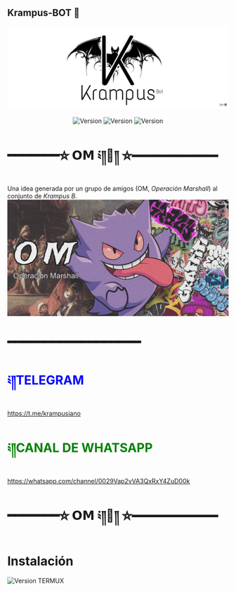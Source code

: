 ## Krampus-BOT 👻
![KrampusBotKram](./assets/images/krampusbotprincipal.jpg)
<div align="center">
 <img alt="Version" src="https://img.shields.io/badge/Version-1.1.0-purple">
  <img alt="Version" src="https://img.shields.io/badge/by-Krampus-yellow">
  <img alt="Version" src="https://img.shields.io/badge/OM-OperacionMarshall-red">
  </div>
  
# ━━━━━━━⛥ 𝗢𝗠 ༴༎👻༎ ⛦━━━━━━━
Una idea generada por un grupo de amigos (OM, *Operación Marshall*) al conjunto de *Krampus B.*
![KrampusBotKram](./assets/images/om.jpg)
# ━━━━━━━━━━━━━━━━━━
# <span style="color:blue">༴༎TELEGRAM</span>
https://t.me/krampusiano
# <span style="color:green">༴༎CANAL DE WHATSAPP</span>
https://whatsapp.com/channel/0029Vap2vVA3QxRxY4ZuD00k
# ━━━━━━━⛥ 𝗢𝗠 ༴༎👻༎ ⛦━━━━━━━
# Instalación
<img alt="Version" src="https://img.shields.io/badge/en-android-green">
TERMUX
